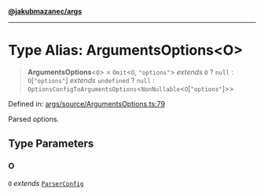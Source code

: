 [**@jakubmazanec/args**](../README.md)

---

# Type Alias: ArgumentsOptions\<O\>

> **ArgumentsOptions**\<`O`\> = `Omit`\<`O`, `"options"`\> _extends_ `O` ? `null` :
> `O`\[`"options"`\] _extends_ `undefined` ? `null` :
> `OptionsConfigToArgumentsOptions`\<`NonNullable`\<`O`\[`"options"`\]\>\>

Defined in:
[args/source/ArgumentsOptions.ts:79](https://github.com/jakubmazanec/tools/blob/a1a5edf56256b0aa4e209cc73bc7a07f5d7fc236/packages/args/source/ArgumentsOptions.ts#L79)

Parsed options.

## Type Parameters

### O

`O` _extends_ [`ParserConfig`](ParserConfig.md)
